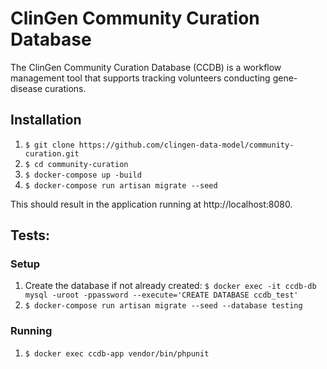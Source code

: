 # ClinGen Community Curation Database

The ClinGen Community Curation Database (CCDB) is a workflow management tool that supports tracking volunteers conducting gene-disease curations.

## Installation

1. `$ git clone https://github.com/clingen-data-model/community-curation.git`
2. `$ cd community-curation`
2. `$ docker-compose up -build`
3. `$ docker-compose run artisan migrate --seed`

This should result in the application running at http://localhost:8080.

## Tests:

### Setup
1. Create the database if not already created: `$ docker exec -it ccdb-db mysql -uroot -ppassword --execute='CREATE DATABASE ccdb_test'`
2. `$ docker-compose run artisan migrate --seed --database testing`

### Running
1. `$ docker exec ccdb-app vendor/bin/phpunit`
